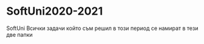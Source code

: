# SoftUni2020-2021
SoftUni
Всички задачи който съм решил в този период се намират в тези две папки 
